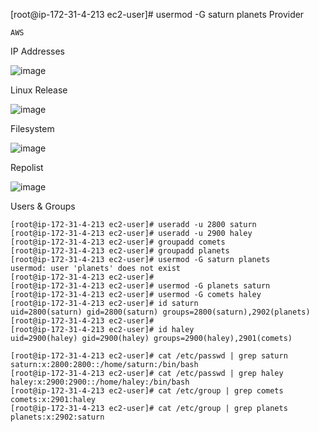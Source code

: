 
[root@ip-172-31-4-213 ec2-user]# usermod -G saturn planets
Provider

<code>AWS</code>

IP Addresses

![image](https://user-images.githubusercontent.com/34034752/33489665-26679494-d67a-11e7-8f75-16dde95684a5.png)

Linux Release

![image](https://user-images.githubusercontent.com/34034752/33489794-86fb3a72-d67a-11e7-94ca-956210a0bbdb.png)

Filesystem 

![image](https://user-images.githubusercontent.com/34034752/33489822-abed1cf6-d67a-11e7-972e-02bc378ce04c.png)

Repolist

![image](https://user-images.githubusercontent.com/34034752/33489878-e36a1bde-d67a-11e7-8d03-5b07ad8b835d.png)

Users & Groups

```
[root@ip-172-31-4-213 ec2-user]# useradd -u 2800 saturn
[root@ip-172-31-4-213 ec2-user]# useradd -u 2900 haley
[root@ip-172-31-4-213 ec2-user]# groupadd comets
[root@ip-172-31-4-213 ec2-user]# groupadd planets
[root@ip-172-31-4-213 ec2-user]# usermod -G saturn planets
usermod: user 'planets' does not exist
[root@ip-172-31-4-213 ec2-user]#
[root@ip-172-31-4-213 ec2-user]# usermod -G planets saturn
[root@ip-172-31-4-213 ec2-user]# usermod -G comets haley
[root@ip-172-31-4-213 ec2-user]# id saturn
uid=2800(saturn) gid=2800(saturn) groups=2800(saturn),2902(planets)
[root@ip-172-31-4-213 ec2-user]#
[root@ip-172-31-4-213 ec2-user]# id haley
uid=2900(haley) gid=2900(haley) groups=2900(haley),2901(comets)
```



```
[root@ip-172-31-4-213 ec2-user]# cat /etc/passwd | grep saturn
saturn:x:2800:2800::/home/saturn:/bin/bash
[root@ip-172-31-4-213 ec2-user]# cat /etc/passwd | grep haley
haley:x:2900:2900::/home/haley:/bin/bash
[root@ip-172-31-4-213 ec2-user]# cat /etc/group | grep comets
comets:x:2901:haley
[root@ip-172-31-4-213 ec2-user]# cat /etc/group | grep planets
planets:x:2902:saturn

```

